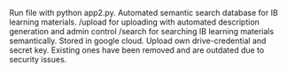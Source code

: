 Run file with python app2.py. 
Automated semantic search database for IB learning materials.
/upload for uploading with automated description generation and admin control
/search for searching IB learning materials semantically. Stored in google cloud. Upload own drive-credential and secret key. Existing ones have been removed and are outdated due to security issues.
